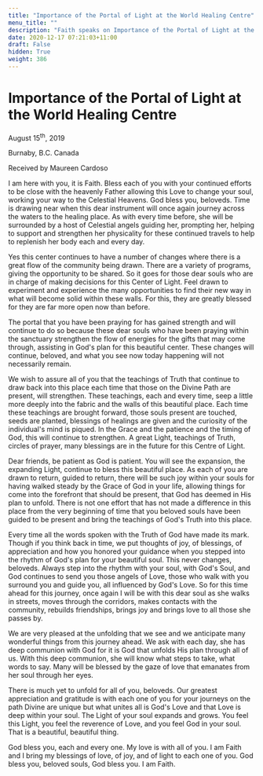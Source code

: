 ```yaml
---
title: "Importance of the Portal of Light at the World Healing Centre"
menu_title: ""
description: "Faith speaks on Importance of the Portal of Light at the World Healing Centre"
date: 2020-12-17 07:21:03+11:00
draft: False
hidden: True
weight: 386
---
```

# Importance of the Portal of Light at the World Healing Centre

August 15<sup>th</sup>, 2019

Burnaby, B.C. Canada

Received by Maureen Cardoso

I am here with you, it is Faith. Bless each of you with your continued efforts to be close with the heavenly Father allowing this Love to change your soul, working your way to the Celestial Heavens. God bless you, beloveds. Time is drawing near when this dear instrument will once again journey across the waters to the healing place. As with every time before, she will be surrounded by a host of Celestial angels guiding her, prompting her, helping to support and strengthen her physicality for these continued travels to help to replenish her body each and every day.

Yes this center continues to have a number of changes where there is a great flow of the community being drawn. There are a variety of programs, giving the opportunity to be shared. So it goes for those dear souls who are in charge of making decisions for this Center of Light. Feel drawn to experiment and experience the many opportunities to find their new way in what will become solid within these walls. For this, they are greatly blessed for they are far more open now than before. 

The portal that you have been praying for has gained strength and will continue to do so because these dear souls who have been praying within the sanctuary strengthen the flow of energies for the gifts that may come through, assisting in God's plan for this beautiful center. These changes will continue, beloved, and what you see now today happening will not necessarily remain. 

We wish to assure all of you that the teachings of Truth that continue to draw back into this place each time that those on the Divine Path are present, will strengthen. These teachings, each and every time, seep a little more deeply into the fabric and the walls of this beautiful place. Each time these teachings are brought forward, those souls present are touched, seeds are planted, blessings of healings are given and the curiosity of the individual's mind is piqued. In the Grace and the patience and the timing of God, this will continue to strengthen. A great Light, teachings of Truth, circles of prayer, many blessings are in the future for this Centre of Light.

Dear friends, be patient as God is patient. You will see the expansion, the expanding Light, continue to bless this beautiful place. As each of you are drawn to return, guided to return, there will be such joy within your souls for having walked steady by the Grace of God in your life, allowing things for come into the forefront that should be present, that God has deemed in His plan to unfold. There is not one effort that has not made a difference in this place from the very beginning of time that you beloved souls have been guided to be present and bring the teachings of God's Truth into this place. 

Every time all the words spoken with the Truth of God have made its mark. Though if you think back in time, we put thoughts of joy, of blessings, of appreciation and how you honored your guidance when you stepped into the rhythm of God's plan for your beautiful soul. This never changes, beloveds. Always step into the rhythm with your soul, with God's Soul, and God continues to send you those angels of Love, those who walk with you surround you and guide you, all influenced by God's Love. So for this time ahead for this journey, once again I will be with this dear soul as she walks in streets, moves through the corridors, makes contacts with the community, rebuilds friendships, brings joy and brings love to all those she passes by.

We are very pleased at the unfolding that we see and we anticipate many wonderful things from this journey ahead. We ask with each day, she has deep communion with God for it is God that unfolds His plan through all of us. With this deep communion, she will know what steps to take, what words to say. Many will be blessed by the gaze of love that emanates from her soul through her eyes. 

There is much yet to unfold for all of you, beloveds. Our greatest appreciation and gratitude is with each one of you for your journeys on the path Divine are unique but what unites all is God's Love and that Love is deep within your soul. The Light of your soul expands and grows. You feel this Light, you feel the reverence of Love, and you feel God in your soul. That is a beautiful, beautiful thing.

God bless you, each and every one. My love is with all of you. I am Faith and I bring my blessings of love, of joy, and of light to each one of you. God bless you, beloved souls, God bless you. I am Faith.